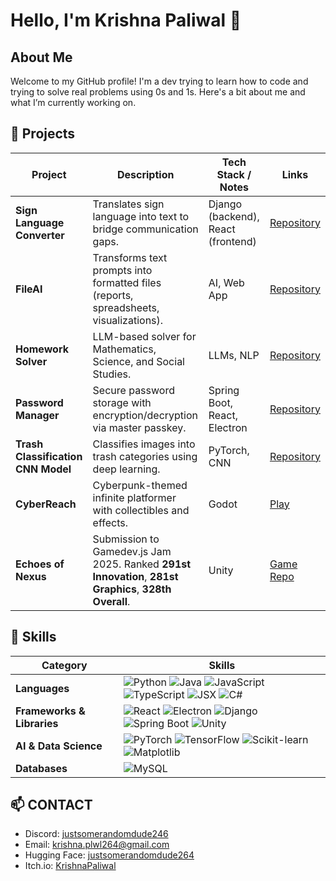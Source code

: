# Hello, I'm Krishna Paliwal 👋


## About Me
Welcome to my GitHub profile! I'm a dev trying to learn how to code and trying to solve real problems using 0s and 1s. Here's a bit about me and what I’m currently working on.


## 🔭 Projects

| Project | Description | Tech Stack / Notes | Links |
|---------|-------------|---------------------|-------|
| **Sign Language Converter** | Translates sign language into text to bridge communication gaps. | Django (backend), React (frontend) | [Repository](https://github.com/justsomerandomdude264/Sign_Language_Converter) |
| **FileAI** | Transforms text prompts into formatted files (reports, spreadsheets, visualizations). | AI, Web App | [Repository](https://github.com/justsomerandomdude264/File_AI) |
| **Homework Solver** | LLM-based solver for Mathematics, Science, and Social Studies. | LLMs, NLP | [Repository](https://github.com/justsomerandomdude264/Homework_Solver_LLM) |
| **Password Manager** | Secure password storage with encryption/decryption via master passkey. | Spring Boot, React, Electron | [Repository](https://github.com/justsomerandomdude264/Password_Manager) |
| **Trash Classification CNN Model** | Classifies images into trash categories using deep learning. | PyTorch, CNN | [Repository](https://github.com/justsomerandomdude264/Trash_Classification_CNN_Model) |
| **CyberReach** | Cyberpunk-themed infinite platformer with collectibles and effects. | Godot | [Play](https://krishnapaliwal.itch.io/cyberreach) |
| **Echoes of Nexus** | Submission to Gamedev.js Jam 2025. Ranked **291st Innovation**, **281st Graphics**, **328th Overall**. | Unity | [Game Repo](https://github.com/Sounagix/gamedevjs-jam-2025) |


## 💼 Skills

| Category | Skills |
|----------|---------|
| **Languages** | ![Python](https://img.shields.io/badge/Python-3776AB?style=for-the-badge&logo=python&logoColor=white) ![Java](https://img.shields.io/badge/Java-ED8B00?style=for-the-badge&logo=java&logoColor=white) ![JavaScript](https://img.shields.io/badge/JavaScript-F7DF1E?style=for-the-badge&logo=javascript&logoColor=black) ![TypeScript](https://img.shields.io/badge/TypeScript-007ACC?style=for-the-badge&logo=typescript&logoColor=white) ![JSX](https://img.shields.io/badge/JSX-61DAFB?style=for-the-badge&logo=react&logoColor=black) ![C#](https://img.shields.io/badge/C%23-239120?style=for-the-badge&logo=c-sharp&logoColor=white) |
| **Frameworks & Libraries** | ![React](https://img.shields.io/badge/React-61DAFB?style=for-the-badge&logo=react&logoColor=black) ![Electron](https://img.shields.io/badge/Electron-47848F?style=for-the-badge&logo=electron&logoColor=white) ![Django](https://img.shields.io/badge/Django-092E20?style=for-the-badge&logo=django&logoColor=white) ![Spring Boot](https://img.shields.io/badge/Spring_Boot-6DB33F?style=for-the-badge&logo=spring-boot&logoColor=white) ![Unity](https://img.shields.io/badge/Unity-000000?style=for-the-badge&logo=unity&logoColor=white) |
| **AI & Data Science** | ![PyTorch](https://img.shields.io/badge/PyTorch-EE4C2C?style=for-the-badge&logo=pytorch&logoColor=white) ![TensorFlow](https://img.shields.io/badge/TensorFlow-FF6F00?style=for-the-badge&logo=tensorflow&logoColor=white) ![Scikit-learn](https://img.shields.io/badge/Scikit--learn-F7931E?style=for-the-badge&logo=scikit-learn&logoColor=white) ![Matplotlib](https://img.shields.io/badge/Matplotlib-013243?style=for-the-badge&logo=python&logoColor=white) |
| **Databases** | ![MySQL](https://img.shields.io/badge/MySQL-4479A1?style=for-the-badge&logo=mysql&logoColor=white) |


## 📫 CONTACT
- Discord: [justsomerandomdude246](justsomerandomdude246)
- Email: krishna.plwl264@gmail.com
- Hugging Face: [justsomerandomdude264](https://huggingface.co/justsomerandomdude264)
- Itch.io: [KrishnaPaliwal](https://krishnapaliwal.itch.io/)


